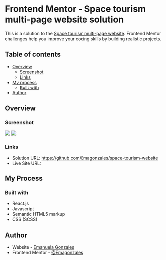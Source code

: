 # Frontend Mentor - Space tourism multi-page website solution

This is a solution to the [Space tourism multi-page website](https://www.frontendmentor.io/challenges/space-tourism-multipage-website-gRWj1URZ3/hub/space-tourism-multipage-website-lHAdM7v6EK). Frontend Mentor challenges help you improve your coding skills by building realistic projects. 

## Table of contents

- [Overview](#overview)
  - [Screenshot](#screenshot)
  - [Links](#links)
- [My process](#my-process)
  - [Built with](#built-with)
- [Author](#author)

## Overview

### Screenshot

![](./screen-1.png)
![](./screen-2.png)

### Links

- Solution URL: https://github.com/Emagonzales/space-tourism-website
- Live Site URL: 

## My Process

### Built with

- React.js
- Javascript
- Semantic HTML5 markup
- CSS (SCSS)

## Author

- Website - [Emanuela Gonzales](https://emagonzales.netlify.app/)
- Frontend Mentor - [@Emagonzales](https://www.frontendmentor.io/profile/Emagonzales)

